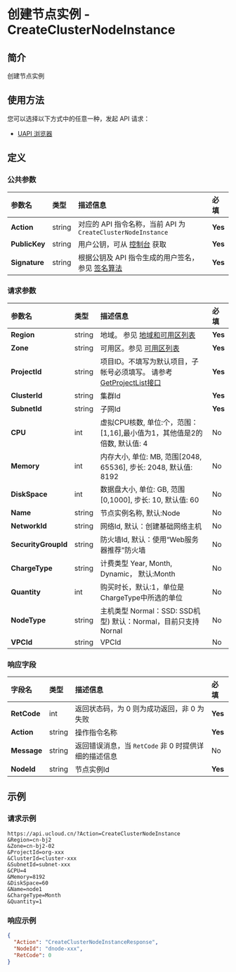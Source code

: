 # 创建节点实例 - CreateClusterNodeInstance

## 简介

创建节点实例






## 使用方法

您可以选择以下方式中的任意一种，发起 API 请求：
- [UAPI 浏览器](https://console.ucloud.cn/uapi/detail?id=CreateClusterNodeInstance)


## 定义

### 公共参数

| 参数名 | 类型 | 描述信息 | 必填 |
|:---|:---|:---|:---|
| **Action**     | string  | 对应的 API 指令名称，当前 API 为 `CreateClusterNodeInstance`                        | **Yes** |
| **PublicKey**  | string  | 用户公钥，可从 [控制台](https://console.ucloud.cn/uapi/apikey) 获取                                             | **Yes** |
| **Signature**  | string  | 根据公钥及 API 指令生成的用户签名，参见 [签名算法](api/summary/signature.md)  | **Yes** |

### 请求参数

| 参数名 | 类型 | 描述信息 | 必填 |
|:---|:---|:---|:---|
| **Region** | string | 地域。 参见 [地域和可用区列表](api/summary/regionlist) |**Yes**|
| **Zone** | string | 可用区。参见 [可用区列表](api/summary/regionlist) |**Yes**|
| **ProjectId** | string | 项目ID。不填写为默认项目，子帐号必须填写。 请参考[GetProjectList接口](api/summary/get_project_list) |**Yes**|
| **ClusterId** | string | 集群Id |**Yes**|
| **SubnetId** | string | 子网Id |**Yes**|
| **CPU** | int | 虚拟CPU核数, 单位:个，范围：[1,16],最小值为1，其他值是2的倍数, 默认值: 4 |No|
| **Memory** | int | 内存大小, 单位: MB, 范围[2048, 65536], 步长: 2048, 默认值: 8192 |No|
| **DiskSpace** | int | 数据盘大小, 单位: GB, 范围[0,1000], 步长: 10, 默认值: 60 |No|
| **Name** | string | 节点实例名称, 默认:Node |No|
| **NetworkId** | string | 网络Id, 默认：创建基础网络主机 |No|
| **SecurityGroupId** | string | 防火墙Id, 默认：使用“Web服务器推荐”防火墙 |No|
| **ChargeType** | string | 计费类型  Year, Month, Dynamic， 默认:Month |No|
| **Quantity** | int | 购买时长，默认:1，单位是ChargeType中所选的单位 |No|
| **NodeType** | string | 主机类型  Normal：SSD: SSD机型) 默认：Normal，目前只支持Nornal |No|
| **VPCId** | string | VPCId |No|

### 响应字段

| 字段名 | 类型 | 描述信息 | 必填 |
|:---|:---|:---|:---|
| **RetCode** | int | 返回状态码，为 0 则为成功返回，非 0 为失败 |**Yes**|
| **Action** | string | 操作指令名称 |**Yes**|
| **Message** | string | 返回错误消息，当 `RetCode` 非 0 时提供详细的描述信息 |No|
| **NodeId** | string | 节点实例Id |**Yes**|




## 示例

### 请求示例
    
```
https://api.ucloud.cn/?Action=CreateClusterNodeInstance
&Region=cn-bj2
&Zone=cn-bj2-02
&ProjectId=org-xxx
&ClusterId=cluster-xxx
&SubnetId=subnet-xxx
&CPU=4
&Memory=8192
&DiskSpace=60
&Name=node1
&ChargeType=Month
&Quantity=1
```

### 响应示例
    
```json
{
  "Action": "CreateClusterNodeInstanceResponse",
  "NodeId": "dnode-xxx",
  "RetCode": 0
}
```





